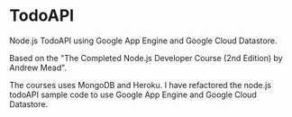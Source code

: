 # TodoAPI
Node.js TodoAPI using Google App Engine and Google Cloud Datastore.

Based on the "The Completed Node.js Developer Course (2nd Edition) by Andrew Mead".

The courses uses MongoDB and Heroku. I have refactored the node.js todoAPI sample code to use Google App Engine and Google Cloud Datastore.
 
